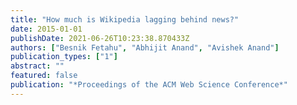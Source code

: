 ```yaml
---
title: "How much is Wikipedia lagging behind news?"
date: 2015-01-01
publishDate: 2021-06-26T10:23:38.870433Z
authors: ["Besnik Fetahu", "Abhijit Anand", "Avishek Anand"]
publication_types: ["1"]
abstract: ""
featured: false
publication: "*Proceedings of the ACM Web Science Conference*"
---
```


